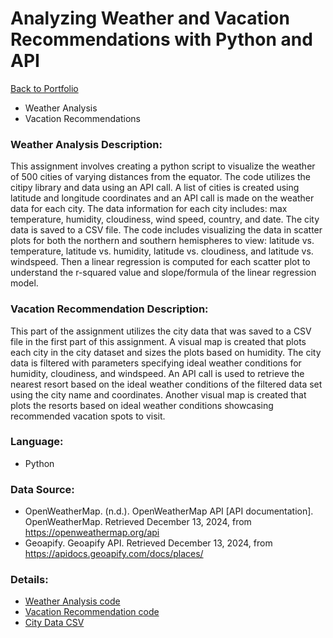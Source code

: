 # Analyzing Weather and Vacation Recommendations with Python and API
[Back to Portfolio](https://github.com/cindyd97/Data-Analysis-Portfolio-Cindy)

- Weather Analysis
- Vacation Recommendations

### Weather Analysis Description:
This assignment involves creating a python script to visualize the weather of 500 cities of varying distances from the equator. The code utilizes the citipy library and data using an API call. A list of cities is created using latitude and longitude coordinates and an API call is made on the weather data for each city. The data information for each city includes: max temperature, humidity, cloudiness, wind speed, country, and date. The city data is saved to a CSV file. The code includes visualizing the data in scatter plots for both the northern and southern hemispheres to view: latitude vs. temperature, latitude vs. humidity, latitude vs. cloudiness, and latitude vs. windspeed. Then a linear regression is computed for each scatter plot to understand the r-squared value and slope/formula of the linear regression model.

### Vacation Recommendation Description:
This part of the assignment utilizes the city data that was saved to a CSV file in the first part of this assignment. A visual map is created that plots each city in the city dataset and sizes the plots based on humidity. The city data is filtered with parameters specifying ideal weather conditions for humidity, cloudiness, and windspeed. An API call is used to retrieve the nearest resort based on the ideal weather conditions of the filtered data set using the city name and coordinates. Another visual map is created that plots the resorts based on ideal weather conditions showcasing recommended vacation spots to visit.

### Language:
- Python

### Data Source:
- OpenWeatherMap. (n.d.). OpenWeatherMap API [API documentation]. OpenWeatherMap. Retrieved December 13, 2024, from https://openweathermap.org/api
- Geoapify. Geoapify API. Retrieved December 13, 2024, from https://apidocs.geoapify.com/docs/places/

### Details:
- [Weather Analysis code](https://github.com/cindyd97/Weather_Analysis_Python-API/blob/main/WeatherPy/WeatherPy.ipynb)
- [Vacation Recommendation code](https://github.com/cindyd97/Weather_Analysis_Python-API/blob/main/WeatherPy/VacationPy.ipynb)
- [City Data CSV](https://github.com/cindyd97/Weather_Analysis_Python-API/blob/main/WeatherPy/output_data/cities.csv)




